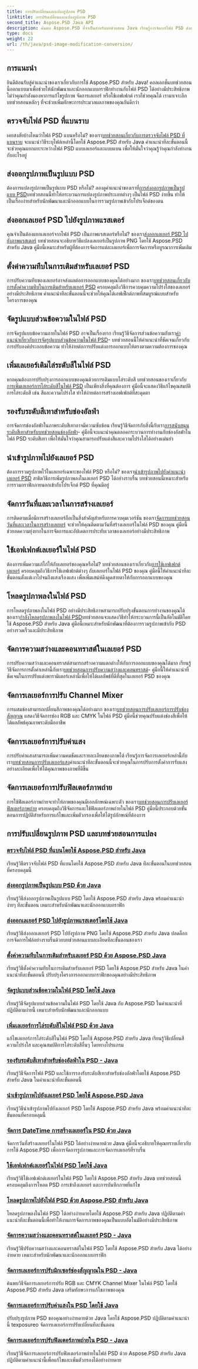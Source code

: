 ```yaml
---
title: การปรับเปลี่ยนและแปลงรูปภาพ PSD
linktitle: การปรับเปลี่ยนและแปลงรูปภาพ PSD
second_title: Aspose.PSD Java API
description: ค้นพบ Aspose.PSD ที่จำเป็นสำหรับบทช่วยสอน Java เรียนรู้การจัดการไฟล์ PSD ส่งออกเลเยอร์ ใช้เอฟเฟกต์ และอื่นๆ พร้อมคำแนะนำทีละขั้นตอน
type: docs
weight: 22
url: /th/java/psd-image-modification-conversion/
---
```

## การแนะนำ

ยินดีต้อนรับสู่คำแนะนำของเราเกี่ยวกับการใช้ Aspose.PSD สำหรับ Java! คอลเลกชั่นบทช่วยสอนนี้ออกแบบมาเพื่อช่วยให้นักพัฒนาและนักออกแบบกราฟิกทำงานกับไฟล์ PSD ได้อย่างมีประสิทธิภาพ ไม่ว่าคุณกำลังมองหาการแก้ไขรูปภาพ จัดการเลเยอร์ หรือใช้เอฟเฟกต์ เราก็ช่วยคุณได้ เรามาเจาะลึกบทช่วยสอนหลักๆ ที่จะช่วยเพิ่มทักษะการประมวลผลภาพของคุณกันดีกว่า

## ตรวจจับไฟล์ PSD ที่แบนราบ

 เคยสงสัยบ้างไหมว่าไฟล์ PSD แบนหรือไม่? ของเรา[บทช่วยสอนเกี่ยวกับการตรวจจับไฟล์ PSD ที่แบนราบ](./detect-flattened-psd-files/) จะแนะนำวิธีระบุไฟล์เหล่านี้โดยใช้ Aspose.PSD สำหรับ Java คำแนะนำทีละขั้นตอนนี้จะช่วยคุณแยกแยะระหว่างไฟล์ PSD แบบเลเยอร์และแบบแบน เพื่อให้มั่นใจว่าคุณรู้ว่าคุณกำลังทำงานกับอะไรอยู่

## ส่งออกรูปภาพเป็นรูปแบบ PSD

 ต้องการแปลงรูปภาพเป็นรูปแบบ PSD หรือไม่? ลองดูคำแนะนำของเราที่[การส่งออกรูปภาพเป็นรูปแบบ PSD](./export-images-psd-format/)บทช่วยสอนนี้ทำให้กระบวนการแปลงรูปภาพประเภทต่างๆ เป็นไฟล์ PSD ง่ายขึ้น ทำให้เป็นเรื่องง่ายสำหรับนักพัฒนาและนักออกแบบในการรวมรูปภาพเข้ากับโปรเจ็กต์ของตน

## ส่งออกเลเยอร์ PSD ไปยังรูปภาพแรสเตอร์

 คุณจำเป็นต้องแยกเลเยอร์จากไฟล์ PSD เป็นภาพแรสเตอร์หรือไม่? ของเรา[ส่งออกเลเยอร์ PSD ไปยังภาพแรสเตอร์](./export-psd-layers-raster-images/) บทช่วยสอนจะอธิบายวิธีแปลงเลเยอร์เป็นรูปภาพ PNG โดยใช้ Aspose.PSD สำหรับ Java คู่มือนี้เหมาะสำหรับผู้ที่ต้องการจัดการแต่ละเลเยอร์เพื่อการจัดการหรือบูรณาการเพิ่มเติม

## ตั้งค่าความทึบในการเติมสำหรับเลเยอร์ PSD

 การปรับความทึบของเลเยอร์อาจส่งผลต่อการออกแบบของคุณได้อย่างมาก ของเรา[บทช่วยสอนเกี่ยวกับการตั้งค่าความทึบในการเติมสำหรับเลเยอร์ PSD](./set-fill-opacity-psd-layers/) ครอบคลุมถึงวิธีการควบคุมความโปร่งใสของเลเยอร์อย่างมีประสิทธิภาพ คำแนะนำทีละขั้นตอนนี้จะช่วยให้คุณได้เอฟเฟ็กต์ภาพที่สมบูรณ์แบบสำหรับโครงการของคุณ

## จัดรูปแบบส่วนข้อความในไฟล์ PSD

 การจัดรูปแบบข้อความภายในไฟล์ PSD อาจเป็นเรื่องยาก เรียนรู้วิธีจัดการส่วนข้อความกับเรา[คำแนะนำเกี่ยวกับการจัดรูปแบบส่วนข้อความในไฟล์ PSD](./format-text-portions-psd-files/)- บทช่วยสอนนี้ให้คำแนะนำที่ชัดเจนเกี่ยวกับการปรับองค์ประกอบข้อความ ทำให้ง่ายต่อการปรับแต่งการออกแบบให้ตรงตามความต้องการของคุณ

## เพิ่มเลเยอร์เติมไล่ระดับสีในไฟล์ PSD

 หากคุณต้องการปรับปรุงการออกแบบของคุณด้วยการเติมแบบไล่ระดับสี บทช่วยสอนของเราเกี่ยวกับ[การเพิ่มเลเยอร์การไล่ระดับสีในไฟล์ PSD](./add-gradient-fill-layer-psd-files/) เป็นเพียงสิ่งที่คุณต้องการ คู่มือนี้จะแสดงวิธีแก้ไขคุณสมบัติการไล่ระดับสี เช่น สีและความโปร่งใส ทำให้ง่ายต่อการสร้างเอฟเฟกต์ที่สะดุดตา

## รองรับระดับสีเทาสำหรับช่องอัลฟ่า

 การจัดการช่องอัลฟ่าในภาพระดับสีเทาอาจมีความซับซ้อน เรียนรู้วิธีจัดการกับสิ่งนี้กับเรา[การสนับสนุนระดับสีเทาสำหรับบทช่วยสอนช่องอัลฟ่า](./gray-scale-support-alpha-channel-psd/)- คู่มือนี้จะแนะนำคุณตลอดกระบวนการทำงานกับช่องอัลฟ่าในไฟล์ PSD ระดับสีเทา เพื่อให้มั่นใจว่าคุณสามารถปรับแต่งสีและความโปร่งใสได้อย่างแม่นยำ

## นำเข้ารูปภาพไปยังเลเยอร์ PSD

 ต้องการรวมรูปภาพไว้ในเลเยอร์เฉพาะของไฟล์ PSD หรือไม่? ของเรา[นำเข้ารูปภาพไปยังคำแนะนำเลเยอร์ PSD](./import-images-psd-layers/) สาธิตวิธีการเพิ่มรูปภาพลงในเลเยอร์ PSD ได้อย่างราบรื่น บทช่วยสอนนี้เหมาะสำหรับการรวมกราฟิกภายนอกเข้ากับโปรเจ็กต์ PSD ที่คุณมีอยู่

## จัดการวันที่และเวลาในการสร้างเลเยอร์

 การติดตามเมื่อมีการสร้างเลเยอร์ถือเป็นสิ่งสำคัญสำหรับการควบคุมเวอร์ชัน ของเรา[จัดการบทช่วยสอนวันที่และเวลาในการสร้างเลเยอร์](./manage-layer-creation-datetime-psd/) จะช่วยให้คุณติดตามวันที่สร้างเลเยอร์ในไฟล์ PSD ของคุณ คู่มือนี้ช่วยลดความยุ่งยากในการจัดการและอัปเดตการประทับเวลาของเลเยอร์อย่างมีประสิทธิภาพ

## ใช้เอฟเฟกต์เลเยอร์ในไฟล์ PSD

 ต้องการเพิ่มความเก๋ไก๋ให้กับเลเยอร์ของคุณหรือไม่? บทช่วยสอนของเราเกี่ยวกับ[การใช้เอฟเฟกต์เลเยอร์](./apply-layer-effects-psd-files/) ครอบคลุมถึงวิธีการใช้เอฟเฟกต์ต่างๆ กับเลเยอร์ในไฟล์ PSD ของคุณ คู่มือนี้ให้คำแนะนำทีละขั้นตอนตั้งแต่เงาไปจนถึงแสงเรืองแสง เพื่อเพิ่มเสน่ห์ดึงดูดสายตาให้กับการออกแบบของคุณ

## โหลดรูปภาพลงในไฟล์ PSD

 การโหลดรูปภาพลงในไฟล์ PSD อย่างมีประสิทธิภาพสามารถปรับปรุงขั้นตอนการทำงานของคุณได้ ของเรา[กำลังโหลดรูปภาพลงในไฟล์ PSD](./load-images-psd-files/)บทช่วยสอนจะแสดงวิธีทำให้กระบวนการนี้เป็นอัตโนมัติโดยใช้ Aspose.PSD สำหรับ Java คู่มือนี้เหมาะสำหรับนักพัฒนาที่ต้องการรวมรูปภาพเข้ากับ PSD อย่างรวดเร็วและมีประสิทธิภาพ

## จัดการความสว่างและคอนทราสต์ในเลเยอร์ PSD

 การปรับความสว่างและคอนทราสต์สามารถสร้างความแตกต่างให้กับการออกแบบของคุณได้มาก เรียนรู้วิธีจัดการการตั้งค่าเหล่านี้กับเรา[บทช่วยสอนการปรับความสว่างและคอนทราสต์](./manage-brightness-contrast-psd-layers/)- คู่มือนี้ให้คำแนะนำที่ชัดเจนในการปรับแต่งพารามิเตอร์เหล่านี้เพื่อให้ได้ผลลัพธ์ที่ดีที่สุดในเลเยอร์ PSD ของคุณ

## จัดการเลเยอร์การปรับ Channel Mixer

 การผสมช่องสามารถเปลี่ยนสีภาพของคุณได้อย่างมาก ของเรา[บทช่วยสอนการปรับเลเยอร์การปรับช่องสัญญาณ](./manage-channel-mixer-adjustment-layer-psd/) แสดงวิธีจัดการช่อง RGB และ CMYK ในไฟล์ PSD คู่มือนี้ช่วยคุณปรับแต่งช่องสีเพื่อให้ได้ผลลัพธ์คุณภาพระดับมืออาชีพ

## จัดการเลเยอร์การปรับค่าแสง

 การปรับค่าแสงสามารถเพิ่มความคมชัดและรายละเอียดของภาพได้ เรียนรู้การจัดการเลเยอร์เหล่านี้กับเรา[บทช่วยสอนการปรับเลเยอร์แสง](./manage-exposure-adjustment-layer-psd/)คำแนะนำทีละขั้นตอนนี้จะช่วยคุณในการปรับการตั้งค่าการรับแสงอย่างละเอียดเพื่อให้ได้คุณภาพของภาพที่ดีขึ้น

## จัดการเลเยอร์การปรับฟิลเตอร์ภาพถ่าย

 การใช้ฟิลเตอร์ภาพถ่ายจะทำให้ภาพของคุณมีเอกลักษณ์เฉพาะตัว ของเรา[บทช่วยสอนการปรับเลเยอร์ฟิลเตอร์ภาพถ่าย](./manage-photo-filter-adjustment-layer-psd/) ครอบคลุมถึงวิธีจัดการและใช้ฟิลเตอร์ภาพถ่ายในไฟล์ PSD คู่มือนี้ประกอบด้วยขั้นตอนการปฏิบัติสำหรับการแก้ไขและเพิ่มตัวกรองเพื่อให้ได้รูปลักษณ์ที่ต้องการ

## การปรับเปลี่ยนรูปภาพ PSD และบทช่วยสอนการแปลง
### [ตรวจจับไฟล์ PSD ที่แบนโดยใช้ Aspose.PSD สำหรับ Java](./detect-flattened-psd-files/)
เรียนรู้วิธีตรวจจับไฟล์ PSD ที่แบนโดยใช้ Aspose.PSD สำหรับ Java ทีละขั้นตอนในบทช่วยสอนที่ครอบคลุมนี้
### [ส่งออกรูปภาพเป็นรูปแบบ PSD ด้วย Java](./export-images-psd-format/)
เรียนรู้วิธีส่งออกรูปภาพเป็นรูปแบบ PSD โดยใช้ Aspose.PSD สำหรับ Java พร้อมคำแนะนำง่ายๆ ทีละขั้นตอน เหมาะสำหรับนักพัฒนาและนักออกแบบกราฟิก
### [ส่งออกเลเยอร์ PSD ไปยังรูปภาพแรสเตอร์โดยใช้ Java](./export-psd-layers-raster-images/)
เรียนรู้วิธีส่งออกเลเยอร์ PSD ไปยังรูปภาพ PNG โดยใช้ Aspose.PSD สำหรับ Java ปลดล็อกการจัดการไฟล์อย่างราบรื่นด้วยบทช่วยสอนแบบละเอียดทีละขั้นตอนของเรา
### [ตั้งค่าความทึบในการเติมสำหรับเลเยอร์ PSD ด้วย Aspose.PSD Java](./set-fill-opacity-psd-layers/)
เรียนรู้วิธีตั้งค่าความทึบในการเติมสำหรับเลเยอร์ PSD โดยใช้ Aspose.PSD สำหรับ Java ในคำแนะนำทีละขั้นตอนนี้ ปรับปรุงโครงการออกแบบกราฟิกของคุณอย่างมีประสิทธิภาพ
### [จัดรูปแบบส่วนข้อความในไฟล์ PSD โดยใช้ Java](./format-text-portions-psd-files/)
เรียนรู้วิธีจัดรูปแบบส่วนข้อความในไฟล์ PSD โดยใช้ Java กับ Aspose.PSD ในคำแนะนำที่ปฏิบัติตามง่ายนี้ เหมาะสำหรับนักพัฒนาและนักออกแบบ
### [เพิ่มเลเยอร์การไล่ระดับสีในไฟล์ PSD ด้วย Java](./add-gradient-fill-layer-psd-files/)
แก้ไขเลเยอร์การไล่ระดับสีในไฟล์ PSD โดยใช้ Aspose.PSD สำหรับ Java เรียนรู้วิธีเปลี่ยนสี ความโปร่งใส และคุณสมบัติการไล่ระดับสีอื่นๆ โดยทางโปรแกรม
### [รองรับระดับสีเทาสำหรับช่องอัลฟ่าใน PSD - Java](./gray-scale-support-alpha-channel-psd/)
เรียนรู้วิธีจัดการไฟล์ PSD และใช้การรองรับระดับสีเทาสำหรับช่องอัลฟ่าโดยใช้ Aspose.PSD สำหรับ Java ในคำแนะนำทีละขั้นตอนนี้
### [นำเข้ารูปภาพไปยังเลเยอร์ PSD โดยใช้ Aspose.PSD Java](./import-images-psd-layers/)
เรียนรู้วิธีนำเข้ารูปภาพไปยังเลเยอร์ PSD โดยใช้ Aspose.PSD สำหรับ Java พร้อมคำแนะนำทีละขั้นตอนที่ครอบคลุมนี้
### [จัดการ DateTime การสร้างเลเยอร์ใน PSD ด้วย Java](./manage-layer-creation-datetime-psd/)
จัดการวันที่สร้างเลเยอร์ในไฟล์ PSD ได้อย่างง่ายดายด้วย Java คู่มือนี้จะอธิบายให้คุณทราบเกี่ยวกับการใช้ Aspose.PSD เพื่อการจัดการรูปภาพและการจัดการเลเยอร์ที่ราบรื่น
### [ใช้เอฟเฟกต์เลเยอร์ในไฟล์ PSD โดยใช้ Java](./apply-layer-effects-psd-files/)
เรียนรู้วิธีใช้เอฟเฟกต์เลเยอร์ในไฟล์ PSD โดยใช้ Aspose.PSD สำหรับ Java บทช่วยสอนนี้ครอบคลุมถึงการโหลด PSD การเข้าถึงเลเยอร์ และการบันทึกภาพที่แก้ไข
### [โหลดรูปภาพไปยังไฟล์ PSD ด้วย Aspose.PSD สำหรับ Java](./load-images-psd-files/)
โหลดรูปภาพลงในไฟล์ PSD ได้อย่างง่ายดายโดยใช้ Aspose.PSD สำหรับ Java ปฏิบัติตามคำแนะนำทีละขั้นตอนนี้เพื่อทำให้งานการจัดการภาพของคุณเป็นแบบอัตโนมัติอย่างมีประสิทธิภาพ
### [จัดการความสว่างและคอนทราสต์ในเลเยอร์ PSD - Java](./manage-brightness-contrast-psd-layers/)
เรียนรู้วิธีปรับความสว่างและคอนทราสต์ในไฟล์ PSD โดยใช้ Aspose.PSD สำหรับ Java ได้อย่างง่ายดาย เหมาะสำหรับนักพัฒนาและนักออกแบบกราฟิก
### [จัดการเลเยอร์การปรับมิกเซอร์ช่องสัญญาณใน PSD - Java](./manage-channel-mixer-adjustment-layer-psd/)
ค้นพบวิธีจัดการเลเยอร์การปรับ RGB และ CMYK Channel Mixer ในไฟล์ PSD โดยใช้ Aspose.PSD สำหรับ Java เสริมทักษะการแก้ไขภาพของคุณ
### [จัดการเลเยอร์การปรับค่าแสงใน PSD โดยใช้ Java](./manage-exposure-adjustment-layer-psd/)
ปรับปรุงรูปภาพ PSD ของคุณอย่างง่ายดายด้วย Java โดยใช้ Aspose.PSD ปฏิบัติตามคำแนะนำนี้ texposureo จัดการเลเยอร์การปรับเปลี่ยนทีละขั้นตอน
### [จัดการเลเยอร์การปรับฟิลเตอร์ภาพถ่ายใน PSD - Java](./manage-photo-filter-adjustment-layer-psd/)
เรียนรู้วิธีจัดการเลเยอร์การปรับฟิลเตอร์ภาพถ่ายในไฟล์ PSD ด้วย Aspose.PSD สำหรับ Java ปฏิบัติตามคำแนะนำนี้เพื่อแก้ไขและเพิ่มตัวกรองได้อย่างง่ายดาย